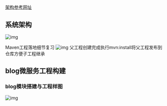# 

[架构参考网址](https://blog.csdn.net/qq_36250202/article/details/106758281?utm_medium=distribute.pc_relevant.none-task-blog-baidujs_title-0&amp;amp;spm=1001.2101.3001.4242)

## 系统架构

![img](https://img-blog.csdnimg.cn/20200618110322453.png?x-oss-process=image/watermark,type_ZmFuZ3poZW5naGVpdGk,shadow_10,text_aHR0cHM6Ly9ibG9nLmNzZG4ubmV0L3FxXzM2MjUwMjAy,size_16,color_FFFFFF,t_70)


Maven工程落地细节复习
![img](https://img-blog.csdnimg.cn/20200713110945785.png?x-oss-process=image/watermark,type_ZmFuZ3poZW5naGVpdGk,shadow_10,text_aHR0cHM6Ly9ibG9nLmNzZG4ubmV0L3FxXzM2MjUwMjAy,size_16,color_FFFFFF,t_70)
父工程创建完成执行mvn:install将父工程发布到仓库方便子工程继承

## blog微服务工程构建
### blog模块搭建与工程样图
![img]()